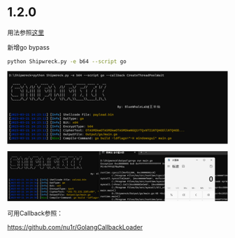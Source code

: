 # 1.2.0

用法参照[这里](https://github.com/Awrrays/Shipwreck/blob/main/OLD.md)

新增go bypass

```sh
python Shipwreck.py -e b64 --script go
```

![image-20230321142326095](./readme-img/go.png)

![image-20230321142518481](./readme-img/gorun.png)

可用Callback参照：

https://github.com/nu1r/GolangCallbackLoader

